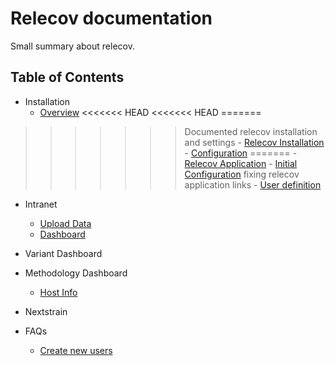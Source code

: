 # Relecov documentation

Small summary about relecov.


## Table of Contents
- Installation
    - [Overview](structureOverview.md)
<<<<<<< HEAD
<<<<<<< HEAD
=======
>>>>>>> Documented relecov installation and settings
    - [Relecov Installation](relecovInstallation.md)
    - [Configuration](configuration.md)
=======
    - [Relecov Application](relecovApplication.md)
    - [Initial Configuration](initialConfiguration.md)
>>>>>>> fixing relecov application links
    - [User definition](userDefinition)

- Intranet
    - [Upload Data](intranet.md)
    - [Dashboard](dashboard.md)

- Variant Dashboard

- Methodology Dashboard
    - [Host Info](hostInfo.md)

- Nextstrain

- FAQs
    - [Create new users](createNewUsers.md)